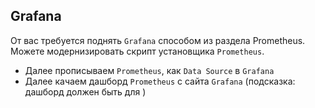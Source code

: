 ## Grafana

От вас требуется поднять `Grafana` способом из раздела Prometheus.
Можете модернизировать скрипт установщика `Prometheus`.
 - Далее прописываем `Prometheus`, как `Data Source` в `Grafana`
 - Далее качаем дашборд `Prometheus` с сайта `Grafana` (подсказка: дашборд должен быть для )
